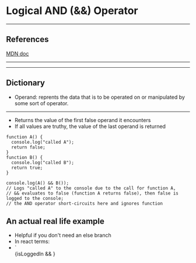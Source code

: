 # Logical AND (&&) Operator

---

## References

[MDN doc](https://developer.mozilla.org/en-US/docs/Web/JavaScript/Reference/Operators/Logical_AND)

---

---

## Dictionary

- Operand: reprents the data that is to be operated on or manipulated by some sort of operator.

---

- Returns the value of the first false operand it encounters
- If all values are truthy, the value of the last operand is returned

```
function A() {
  console.log("called A");
  return false;
}
function B() {
  console.log("called B");
  return true;
}

console.log(A() && B());
// Logs "called A" to the console due to the call for function A,
// && evaluates to false (function A returns false), then false is logged to the console;
// the AND operator short-circuits here and ignores function
```

## An actual real life example

- Helpful if you don't need an else branch
- In react terms:
- `<main>{isLoggedIn && <AdminPanel />}</main>
